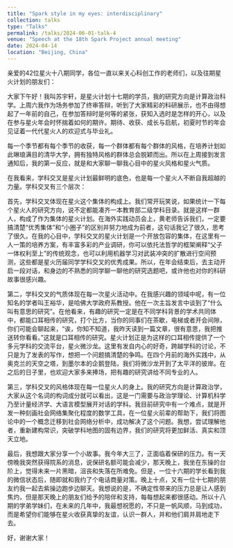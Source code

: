 ```yaml
---
title: "Spark style in my eyes: interdisciplinary"
collection: talks
type: "Talks"
permalink: /talks/2024-06-01-talk-4
venue: "Speech at the 18th Spark Project annual meeting"
date: 2024-04-14
location: "Beijing, China"
---
```


亲爱的42位星火十八期同学，各位一直以来关心科创工作的老师们，以及往期星火计划的朋友们：

大家下午好！我叫苏宇轩，是星火计划十七期的学员，我的研究方向是计算政治科学。上周六我作为场务参加了终审答辩，听到了大家精彩的科研展示，也不由得想起了一年前的自己，在参加答辩时是何等的紧张，获知入选时是怎样的开心，以及在参与星火年会时怀揣着如何的期许。期待、收获、成长与启航，初夏时节的年会见证着一代代星火人的欢迎式与毕业礼。

每一个季节都有每个季节的收获，每一个群体都有每个群体的风格，在培养计划如此琳琅满目的清华大学，拥有独特风格的群体总会脱颖而出。所以在上周接到发言通知后，我的第一反应，就是和大家聊一聊我心目中的星火风格和星火气质。

在我看来，学科交叉是星火计划最鲜明的底色，也是每一个星火人不断自我超越的力量。学科交叉有三个层次：

首先，学科交叉体现在星火这个集体的构成上。我们常开玩笑说，如果统计一下每个星火人的研究方向，说不定都能凑齐一本教育部二级学科目录。就是这样一群人，构成了作为集体的星火计划。在海外实践动员会上，黄老师告诉我们，一定要搞清楚“优秀集体”和“小圈子”的区别并努力地成为前者，这句话我记了很久，思考了很久。在我的心目中，学科交叉的星火计划是一个开放包容的集体，在这里有一人一策的培养方案，有丰富多彩的产业调研，你可以依托法哲学的框架阐释“父子一体权利至上”的传统观念，也可以利用机器学习对武装冲突的扩散进行空间预测，这些都是星火历届同学学科交叉的优秀成果。所以，在年会结束后，去主动开启一段对话，和身边的不熟悉的同学聊一聊他的研究选题吧，或许他也对你的科研故事很感兴趣。

第二，学科交叉的气质体现在每一次星火活动中。在我感兴趣的领域中呢，有一位知名的学者叫王裕华，是哈佛大学政府系教授。他在一次主旨发言中谈到了“什么叫有意思的研究”。在他看来，有趣的研究一定是在不同学科背景的学术共同体中，都能口耳相传的研究，打个比方，当你的同事们在茶歇，电梯或者开会间隙，你们可能会聊起来，“诶，你知不知道，我昨天读到一篇文章，很有意思，我把推送转你看看。”这就是口耳相传的研究。星火计划正是为这样的口耳相传提供了一个多元学科的交流平台，星火微沙龙。这里有发自内心的好奇，跨越学科的讨论，不只是为了发表的写作，想把一个问题搞清楚的争鸣。在四个月前的海外实践中，从奥克兰的天空之塔，到墨尔本的企鹅登陆，我们将微沙龙开到了太平洋的彼岸。在之后的日子里，也欢迎大家多来捧场，把有趣的研究讲给不同专业的人。

第三，学科交叉的风格体现在每一位星火人的身上。我的研究方向是计算政治学，大家从这个名词的构词成分就可以看出，这是一门需要与政治学理论、计算机科学乃至计量经济学、大语言模型展开对话的学科。我目前研究中有一个难点，就是开发一种刻画社会网络集聚化程度的数学工具，在一位星火前辈的帮助下，我们将图论中的一个概念迁移到社会网络分析中，成功解决了这个问题。我想，尝试理解他者，重新建构常识，突破学科地图的固有边界，我们的研究将更加鲜活、真实和顶天立地。

最后，我想跟大家分享一个小故事。我今年大三了，正面临着保研的压力。有一天傍晚我突然获得院系的消息，说保研名额可能会减少，那天晚上，我坐在东操的台阶上，觉得未来一片黑暗，沮丧和失落在所难免。但是，一位十六期的学长看到我的微信状态后，随即就和我约了个电话商量对策。晚上十点，又有一位十七期的朋友约我一起去紫操边跑步边聊天。我想说的是，不确定性带来的压力总是让人感到焦灼，但是那天晚上的朋友们给予的陪伴和支持，每每想起来都很感动。所以十八期的学弟学妹们，在未来的几年中，我最想祝愿的，不只是一帆风顺，马到成功，而是希望你们能够在星火收获真挚的友谊，认识一群人，并和他们肩并肩地走下去。

好，谢谢大家！
